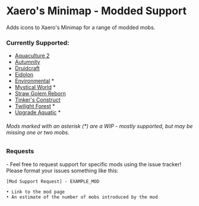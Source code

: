 # Xaero's Minimap - Modded Support
 Adds icons to Xaero's Minimap for a range of modded mobs.

### Currently Supported:

* [Aquaculture 2](https://www.curseforge.com/minecraft/mc-mods/aquaculture)
* [Autumnity](https://www.curseforge.com/minecraft/mc-mods/autumnity)
* [Druidcraft](https://www.curseforge.com/minecraft/mc-mods/druidcraft)
* [Eidolon](https://www.curseforge.com/minecraft/mc-mods/eidolon)
* [Environmental](https://www.curseforge.com/minecraft/mc-mods/environmental) *
* [Mystical World](https://www.curseforge.com/minecraft/mc-mods/mystical-world) *
* [Straw Golem Reborn](https://www.curseforge.com/minecraft/mc-mods/strawgolem-reborn)
* [Tinker's Construct](https://www.curseforge.com/minecraft/mc-mods/tinkers-construct)
* [Twilight Forest](https://www.curseforge.com/minecraft/mc-mods/the-twilight-forest) *
* [Upgrade Aquatic](https://www.curseforge.com/minecraft/mc-mods/upgrade-aquatic) *

###### Mods marked with an asterisk (*) are a WIP - mostly supported, but may be missing one or two mobs.

### Requests

 \- Feel free to request support for specific mods using the issue tracker! Please format your issues something like this:

```
[Mod Support Request] - EXAMPLE_MOD

• Link to the mod page
• An estimate of the number of mobs introduced by the mod
```
